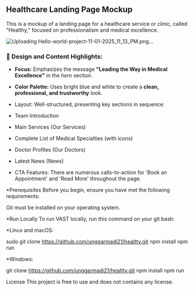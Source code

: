## Healthcare Landing Page Mockup

This is a mockup of a landing page for a healthcare service or clinic, called "Healthy," focused on professionalism and medical excellence.

![Uploading Hello-world-project-11-01-2025_11_13_PM.png…]()


### 🌟 Design and Content Highlights:

* **Focus:** Emphasizes the message **"Leading the Way in Medical Excellence"** in the *hero* section.
* **Color Palette:** Uses bright blue and white to create a **clean, professional, and trustworthy** look.

* Layout: Well-structured, presenting key sections in sequence:
* Team Introduction
* Main Services (Our Services)
* Complete List of Medical Specialties (with icons)
* Doctor Profiles (Our Doctors)
* Latest News (News)
* CTA Features: There are numerous calls-to-action for 'Book an Appointment' and 'Read More' throughout the page.
  
*Prerequisites
Before you begin, ensure you have met the following requirements:

Git must be installed on your operating system.

*Run Locally
To run VAST locally, run this command on your git bash:

*Linux and macOS:

sudo git clone https://github.com/unggarmadi21/healtty.git
npm install
npm run

*Windows:

git clone https://github.com/unggarmadi21/healtty.git
npm install
npm run

License
This project is free to use and does not contains any license.
